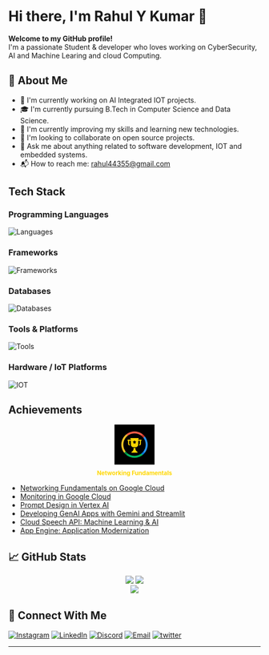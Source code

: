 # Hi there, I'm Rahul Y Kumar 👋

**Welcome to my GitHub profile!**<br>
I'm a passionate Student & developer who loves working on CyberSecurity, AI and Machine Learing and cloud Computing. 

## 🚀 About Me

- 🔐 I'm currently working on AI Integrated IOT projects.
- 🎓 I'm currently pursuing B.Tech in Computer Science and Data Science.
- 🌱 I'm currently improving my skills and learning new technologies.
- 👬 I'm looking to collaborate on open source projects.
- 💬 Ask me about anything related to software development, IOT and embedded systems.
- 📬 How to reach me: rahul44355@gmail.com  

## Tech Stack

### Programming Languages
![Languages](https://skillicons.dev/icons?i=c,cpp,python,java,html,css,js,ts)
### Frameworks
![Frameworks](https://skillicons.dev/icons?i=react,django,nodejs,express)
### Databases
![Databases](https://skillicons.dev/icons?i=mongodb,mysql)
### Tools & Platforms
![Tools](https://skillicons.dev/icons?i=vscode,figma,vercel,git,github,godot,matlab,pycharm)
### Hardware / IoT Platforms
![IOT](https://skillicons.dev/icons?i=arduino,raspberrypi,)

## Achievements

<div align="center">
  <a href="https://www.cloudskillsboost.google/public_profiles/b923aaf2-a277-42d5-8def-02a2be7719c4/badges/12837148" target="_blank">
    <img src="assets/trophy_gold.png" alt="Google Cloud Badge" width="80" height="80"/>
  </a>
  <br/>
  <sub><b><span style="color:gold;">Networking Fundamentals</span></b></sub>
</div>


- [Networking Fundamentals on Google Cloud](https://www.cloudskillsboost.google/public_profiles/b923aaf2-a277-42d5-8def-02a2be7719c4/badges/12837148)
- [Monitoring in Google Cloud](https://www.cloudskillsboost.google/public_profiles/b923aaf2-a277-42d5-8def-02a2be7719c4/badges/12834848)
- [Prompt Design in Vertex AI](https://www.cloudskillsboost.google/public_profiles/b923aaf2-a277-42d5-8def-02a2be7719c4/badges/12890351)
- [Developing GenAI Apps with Gemini and Streamlit](https://www.cloudskillsboost.google/public_profiles/b923aaf2-a277-42d5-8def-02a2be7719c4/badges/12898179)
- [Cloud Speech API: Machine Learning & AI](https://www.cloudskillsboost.google/public_profiles/b923aaf2-a277-42d5-8def-02a2be7719c4/badges/12797021)
- [App Engine: Application Modernization](https://www.cloudskillsboost.google/public_profiles/b923aaf2-a277-42d5-8def-02a2be7719c4/badges/12795793)

## 📈 GitHub Stats

<div align="center">
<img src="https://github-readme-stats.vercel.app/api?username=Rahul-Y-Kumar&show_icons=true&theme=github_dark" height="160" />
<img src="https://github-readme-stats.vercel.app/api/top-langs/?username=Rahul-Y-Kumar&layout=compact&theme=github_dark" height="160" />
</div>

<div align="center">
<img src="https://streak-stats.demolab.com?user=Rahul-Y-Kumar&theme=dark&border_radius=5&stroke=999999&border=999999&background=0d1117" />
</div>

## 🔗 Connect With Me

 [![Instagram](https://skillicons.dev/icons?i=instagram)](https://www.instagram.com/rahul_y_796/)
 [![LinkedIn](https://skillicons.dev/icons?i=linkedin)](https://www.linkedin.com/in/rahul-y-kumar-3770b732a/)
 [![Discord](https://skillicons.dev/icons?i=discord)](https://discord.com/users/rahuly0112)
 [![Email](https://skillicons.dev/icons?i=gmail)](mailto:rahul44355@gmail.com)
 [![twitter](https://skillicons.dev/icons?i=twitter)](https://x.com/RahulKumar44355)
 
---







  



